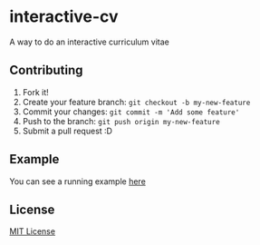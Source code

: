 interactive-cv
==============

A way to do an interactive curriculum vitae

## Contributing

1. Fork it!
2. Create your feature branch: `git checkout -b my-new-feature`
3. Commit your changes: `git commit -m 'Add some feature'`
4. Push to the branch: `git push origin my-new-feature`
5. Submit a pull request :D


## Example
You can see a running example [here](http://www.viniciusdacal.com/cv/)

## License

[MIT License](http://opensource.org/licenses/MIT)
